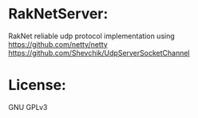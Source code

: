 # RakNetServer:

RakNet reliable udp protocol implementation using
https://github.com/netty/netty
https://github.com/Shevchik/UdpServerSocketChannel

# License:

GNU GPLv3
